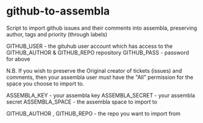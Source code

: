 github-to-assembla
==================

Script to import github issues and their comments into assembla, preserving author, tags and priority (through labels)

GITHUB_USER - the gituhub user account which has access to the GITHUB_AUTHOR & GITHUB_REPO repository
GITHUB_PASS - password for above

N.B. If you wish to preserve the Original creator of tickets (issues) and comments, then your assembla user *must* have the "All" permission for the space you choose to import to.

ASSEMBLA_KEY  - your assembla key
ASSEMBLA_SECRET - your assembla secret
ASSEMBLA_SPACE - the assembla space to import to

GITHUB_AUTHOR , GITHUB_REPO  - the repo you want to import from




